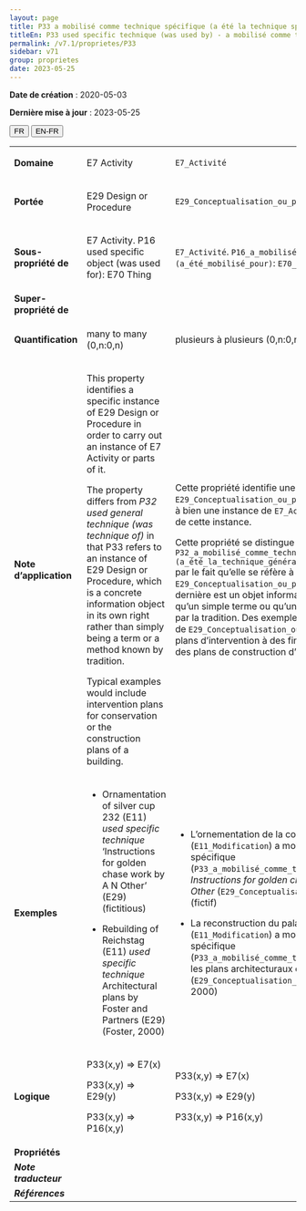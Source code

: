 ```yaml
---
layout: page
title: P33 a mobilisé comme technique spécifique (a été la technique spécifique mise en œuvre dans)
titleEn: P33 used specific technique (was used by) - a mobilisé comme technique spécifique (a été la technique spécifique mise en œuvre dans) 
permalink: /v7.1/proprietes/P33
sidebar: v71
group: proprietes
date: 2023-05-25
---
```


**Date de création** : 2020-05-03

**Dernière mise à jour** : 2023-05-25

<div class="lang-buttons">
 <button id="fr" class="activate">FR</button>
 <button id="en-fr">EN-FR</button>
</div>

<table>
<tbody>
<tr>
<td><strong>Domaine</strong></td>
<td class="en">
<p>E7 Activity</p>
</td>
<td>
<p><code class="language-plaintext highlighter-rouge">E7_Activité</code> </p>
</td>
</tr>
<tr>
<td><strong>Portée</strong></td>
<td class="en">
<p>E29 Design or Procedure</p>
</td>
<td>
<p><code class="language-plaintext highlighter-rouge">E29_Conceptualisation_ou_procédure</code> </p>
</td>
</tr>
<tr>
<td><strong>Sous-propriété de</strong></td>
<td class="en">
<p>E7 Activity. P16 used specific object (was used for): E70 Thing</p>
</td>
<td>
<p><code class="language-plaintext highlighter-rouge">E7_Activité</code>. <code class="language-plaintext highlighter-rouge">P16_a_mobilisé_l’objet_spécifique (a_été_mobilisé_pour)</code>: <code class="language-plaintext highlighter-rouge">E70_Chose</code> </p>
</td>
</tr>
<tr>
<td><strong>Super-propriété de</strong></td>
<td class="en">
</td>
<td>
</td>
</tr>
<tr>
<td><strong>Quantification</strong></td>
<td class="en">
<p>many to many (0,n:0,n)</p>
</td>
<td>
<p>plusieurs à plusieurs (0,n:0,n)</p>
</td>
</tr>
<tr>
<td><strong>Note d’application</strong></td>
<td class="en">
<p>This property identifies a specific instance of E29 Design or Procedure in order to carry out an instance of E7 Activity or parts of it. </p>
<p>The property differs from <em>P32 used general technique (was technique of)</em> in that P33 refers to an instance of E29 Design or Procedure, which is a concrete information object in its own right rather than simply being a term or a method known by tradition. </p>
<p>Typical examples would include intervention plans for conservation or the construction plans of a building.</p>
</td>
<td>
<p>Cette propriété identifie une instance spécifique de <code class="language-plaintext highlighter-rouge">E29_Conceptualisation_ou_procédure</code> afin de mener à bien une instance de <code class="language-plaintext highlighter-rouge">E7_Activité</code> ou des parties de cette instance. </p>
<p>Cette propriété se distingue de <code class="language-plaintext highlighter-rouge">P32_a_mobilisé_comme_technique_générale (a_été_la_technique_générale_mise_en_œuvre_dans)</code>  par le fait qu’elle se réfère à une instance de <code class="language-plaintext highlighter-rouge">E29_Conceptualisation_ou_procédure</code>. Cette dernière est un objet informationnel concret plutôt qu’un simple terme ou qu’une méthode rapportée par la tradition. Des exemples typiques d’instances de <code class="language-plaintext highlighter-rouge">E29_Conceptualisation_ou_procédure</code> sont des plans d’intervention à des fins de conservation ou des plans de construction d’un bâtiment. </p>
</td>
</tr>
<tr>
<td><strong>Exemples</strong></td>
<td class="en">
<ul>
<li><p>Ornamentation of silver cup 232 (E11) <em>used specific technique</em> ‘Instructions for golden chase work by A N Other’ (E29) (fictitious)</p>
</li>
<li><p>Rebuilding of Reichstag (E11) <em>used specific technique</em> Architectural plans by Foster and Partners (E29) (Foster, 2000)</p>
</li>
</ul>
</td>
<td>
<ul>
<li><p>L’ornementation de la coupe en argent « 232 » (<code class="language-plaintext highlighter-rouge">E11_Modification</code>) a mobilisé comme technique spécifique (<code class="language-plaintext highlighter-rouge">P33_a_mobilisé_comme_technique_spécifique</code>) <em>Instructions for golden chase work by A. N. Other</em> (<code class="language-plaintext highlighter-rouge">E29_Conceptualisation_ou_procédure</code>) (fictif) </p>
</li>
<li><p>La reconstruction du palais du Reichstag (<code class="language-plaintext highlighter-rouge">E11_Modification</code>) a mobilisé comme technique spécifique (<code class="language-plaintext highlighter-rouge">P33_a_mobilisé_comme_technique_spécifique</code>) les plans architecturaux de Foster et Partners (<code class="language-plaintext highlighter-rouge">E29_Conceptualisation_ou_procédure</code>) (Foster, 2000) </p>
</li>
</ul>
</td>
</tr>
<tr>
<td><strong>Logique</strong></td>
<td class="en">
<p>P33(x,y) ⇒ E7(x)</p>
<p>P33(x,y) ⇒ E29(y)</p>
<p>P33(x,y) ⇒ P16(x,y)</p>
</td>
<td>
<p>P33(x,y) ⇒ E7(x)</p>
<p>P33(x,y) ⇒ E29(y)</p>
<p>P33(x,y) ⇒ P16(x,y)</p>
</td>
</tr>
<tr>
<td><strong>Propriétés</strong></td>
<td class="en">
</td>
<td>
</td>
</tr>
<tr>
<td><strong><em>Note traducteur</em></strong></td>
<td colspan="2">
</td>
</tr>
<tr>
<td><strong><em>Références</em></strong></td>
<td colspan="2">
</td>
</tr>
</tbody>
</table>
